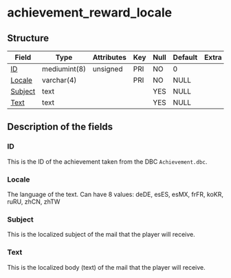 # achievement\_reward\_locale

## Structure

| Field               | Type         | Attributes     | Key     | Null     | Default     | Extra     | Comment     |
|---------------------|--------------|----------------|---------|----------|-------------|-----------|-------------|
| [ID](#id)           | mediumint(8) | unsigned       | PRI     | NO       | 0           |           |             |
| [Locale](#locale)   | varchar(4)   |                | PRI     | NO       | NULL        |           |             |
| [Subject](#subject) | text         |                |         | YES      | NULL        |           |             |
| [Text](#text)       | text         |                |         | YES      | NULL        |           |             |

## Description of the fields

### ID

This is the ID of the achievement taken from the DBC `Achievement.dbc`.

### Locale

The language of the text.
Can have 8 values: deDE, esES, esMX, frFR, koKR, ruRU, zhCN, zhTW

### Subject

This is the localized subject of the mail that the player will receive.

### Text

This is the localized body (text) of the mail that the player will receive.

